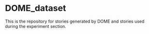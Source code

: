 # DOME_dataset
This is the repository for stories generated by DOME and stories used during the experiment section.

## 
